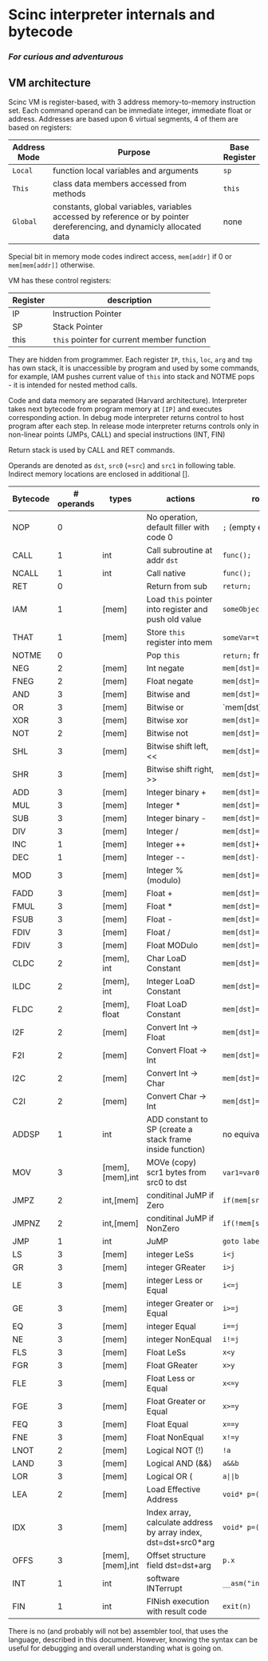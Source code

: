 # Scinc interpreter internals and bytecode

### _For curious and adventurous_

## VM architecture

Scinc VM is register-based, with 3 address memory-to-memory instruction set. Each command operand can be immediate integer, immediate float or address. Addresses are based upon 6 virtual segments, 4 of them are based on registers:

Address<br>Mode| Purpose                                                                                                                | Base<br>Register
---------------|------------------------------------------------------------------------------------------------------------------------|--------------
`Local`        | function local variables and arguments                                                                                 |`sp` 
`This`         | class data members accessed from methods                                                                               | `this`
`Global`       | constants, global variables, variables accessed by reference or by pointer dereferencing, and dynamicly allocated data | none

Special bit in memory mode codes indirect access, `mem[addr]` if 0 or `mem[mem[addr]]` otherwise.

VM has these сontrol registers:

Register | description
-------|------------
IP     | Instruction Pointer
SP     |  Stack Pointer
this   | `this` pointer for current member function

They are hidden from programmer. Each register `IP`, `this`, `loc`, `arg` and `tmp` has own stack, it is unaccessible by program and used by some commands, for example, IAM pushes current value of `this` into stack and NOTME pops - it is intended for nested method calls.

Code and data memory are separated (Harvard architecture). 
Interpreter takes next bytecode from program memory at `[IP]` and executes corresponding action. In debug mode interpreter returns control to host program after each step. In release mode interpreter returns controls only in non-linear points (JMPs, CALL) and special instructions (INT, FIN)

Return stack is used by CALL and RET commands.

Operands are denoted as `dst`, `src0` (=`src`) and `src1` in following table.
Indirect memory locations are enclosed in additional [].

 Bytecode | # operands | types           | actions                                                         | rough C++ equivalent                 
----------|------------|-----------------|-----------------------------------------------------------------|--------------------------------------
 NOP      | 0          |                 | No operation, default filler with code 0                        | `;` (empty expression)               
 CALL     | 1          | int             | Call subroutine at addr `dst`                                   | `func();`                            
 NCALL    | 1          | int             | Call native                                                     | `func();`                            
 RET      | 0          |                 | Return from sub                                                 | `return;`                            
 IAM      | 1          | [mem]           | Load `this` pointer into register and push old value            | `someObject.someMethod();`           
 THAT     | 1          | [mem]           | Store `this` register into mem                                  | `someVar=this;` or `return this;`    
 NOTME    | 0          |                 | Pop `this`                                                      | `return;` from member function       
 NEG      | 2          | [mem]           | Int negate                                                      | `mem[dst]=-mem[src];`                
 FNEG     | 2          | [mem]           | Float negate                                                    | `mem[dst]=-mem[src];`                
 AND      | 3          | [mem]           | Bitwise and                                                     | `mem[dst]=mem[src0]&mem[src1];`      
 OR       | 3          | [mem]           | Bitwise or                                                      | `mem[dst]=mem[src0]\                 |mem[src1];`
 XOR      | 3          | [mem]           | Bitwise xor                                                     | `mem[dst]=mem[src0]^mem[src1];`      
 NOT      | 2          | [mem]           | Bitwise not                                                     | `mem[dst]=~mem[src0];`               
 SHL      | 3          | [mem]           | Bitwise shift left, <<                                          | `mem[dst]=mem[src0]<<mem[src1];`     
 SHR      | 3          | [mem]           | Bitwise shift right, >>                                         | `mem[dst]=mem[src0]>>mem[src1];`     
 ADD      | 3          | [mem]           | Integer binary +                                                | `mem[dst]=mem[src0]+mem[src1];`      
 MUL      | 3          | [mem]           | Integer *                                                       | `mem[dst]=mem[src0]*mem[src1];`      
 SUB      | 3          | [mem]           | Integer binary -                                                | `mem[dst]=mem[src0]-mem[src1];`      
 DIV      | 3          | [mem]           | Integer /                                                       | `mem[dst]=mem[src0]/mem[src1];`      
 INC      | 1          | [mem]           | Integer ++                                                      | `mem[dst]++;`                        
 DEC      | 1          | [mem]           | Integer --                                                      | `mem[dst]--;`                        
 MOD      | 3          | [mem]           | Integer % (modulo)                                              | `mem[dst]=mem[src0]%mem[src1];`      
 FADD     | 3          | [mem]           | Float +                                                         | `mem[dst]=mem[src0]+mem[src1];`      
 FMUL     | 3          | [mem]           | Float *                                                         | `mem[dst]=mem[src0]*mem[src1];`      
 FSUB     | 3          | [mem]           | Float -                                                         | `mem[dst]=mem[src0]-mem[src1];`      
 FDIV     | 3          | [mem]           | Float /                                                         | `mem[dst]=mem[src0]/mem[src1];`      
 FDIV     | 3          | [mem]           | Float MODulo                                                    | `mem[dst]=fmod(mem[src0],mem[src1]);` 
 CLDC     | 2          | [mem], int      | Char LoaD Constant                                              | `mem[dst]=(unsigned char)src;`       
 ILDC     | 2          | [mem], int      | Integer LoaD Constant                                           | `mem[dst]=src;`                      
 FLDC     | 2          | [mem], float    | Float LoaD Constant                                             | `mem[dst]=src;`                      
 I2F      | 2          | [mem]           | Convert Int -> Float                                            | `mem[dst]=mem[src];`                 
 F2I      | 2          | [mem]           | Convert Float -> Int                                            | `mem[dst]=(int)mem[src];`            
 I2C      | 2          | [mem]           | Convert Int -> Char                                             | `mem[dst]=(unsigned char)mem[src];`  
 C2I      | 2          | [mem]           | Convert Char -> Int                                             | `mem[dst]=mem[src];`                 
 ADDSP    | 1          | int             | ADD constant to SP (create a stack frame inside function)       | no equivalent, `SP+=dst`             
 MOV      | 3          | [mem],[mem],int | MOVe (copy) scr1 bytes from src0 to dst                         | `var1=var0` or `memcpy(dst,src0,src1)` 
 JMPZ     | 2          | int,[mem]       | conditinal JuMP if Zero                                         | `if(mem[src])IP+=dst;`               
 JMPNZ    | 2          | int,[mem]       | conditinal JuMP if NonZero                                      | `if(!mem[src])IP+=dst;`              
 JMP      | 1          | int             | JuMP                                                            | `goto label;`                        
 LS       | 3          | [mem]           | integer LeSs                                                    | `i<j`                                
 GR       | 3          | [mem]           | integer GReater                                                 | `i>j`                                
 LE       | 3          | [mem]           | integer Less or Equal                                           | `i<=j`                               
 GE       | 3          | [mem]           | integer Greater or Equal                                        | `i>=j`                               
 EQ       | 3          | [mem]           | integer Equal                                                   | `i==j`                               
 NE       | 3          | [mem]           | integer NonEqual                                                | `i!=j`                               
 FLS      | 3          | [mem]           | Float LeSs                                                      | `x<y`                                
 FGR      | 3          | [mem]           | Float GReater                                                   | `x>y`                                
 FLE      | 3          | [mem]           | Float Less or Equal                                             | `x<=y`                               
 FGE      | 3          | [mem]           | Float Greater or Equal                                          | `x>=y`                               
 FEQ      | 3          | [mem]           | Float Equal                                                     | `x==y`                               
 FNE      | 3          | [mem]           | Float NonEqual                                                  | `x!=y`                               
 LNOT     | 2          | [mem]           | Logical NOT (!)                                                 | `!a`                                 
 LAND     | 3          | [mem]           | Logical AND (&&)                                                | `a&&b`                               
 LOR      | 3          | [mem]           | Logical OR (                                                    | <code>a&#124;&#124;b</code>         ||b`
 LEA      | 2          | [mem]           | Load Effective Address                                          | `void* p=(void*)&...`                
 IDX      | 3          | [mem]           | Index array, calculate address by array index, dst=dst+src0*arg | `void* p=(void*)&a[i];`              
 OFFS     | 3          | [mem],[mem],int | Offset structure field dst=dst+arg                              | `p.x`                                
 INT      | 1          | int             | software INTerrupt                                              | `__asm("int ...");`                  
 FIN      | 1          | int             | FINish execution with result code                               | `exit(n)`                            

There is no (and probably will not be) assembler tool, that uses the language, described in this document. However, knowing the syntax can be useful for debugging and overall understanding what is going on.
